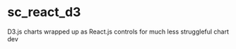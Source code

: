 sc_react_d3
===========

D3.js charts wrapped up as React.js controls for much less struggleful chart dev
